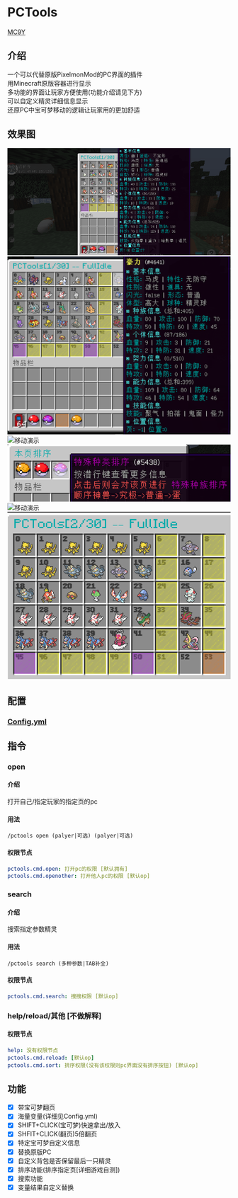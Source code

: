 # PCTools
[MC9Y](https://bbs.mc9y.net/resources/913/)

## 介绍
一个可以代替原版PixelmonMod的PC界面的插件
<br>用Minecraft原版容器进行显示
<br>多功能的界面让玩家方便使用(功能介绍请见下方)
<br>可以自定义精灵详细信息显示
<br>还原PC中宝可梦移动的逻辑让玩家用的更加舒适

## 效果图
![移动演示](img/翻页演示.gif)
![img.png](img/img.png)
![移动演示](img/移动演示.gif)
![img1.png](img/img1.png)
![移动演示](img/排序演示.gif)
![img2.png](img/img2.png)

## 配置
### [Config.yml](src/main/resources/config.yml)
## 指令
### open
#### 介绍
打开自己/指定玩家的指定页的pc
#### 用法
```
/pctools open (palyer|可选) (palyer|可选)
```
#### 权限节点
```yaml
pctools.cmd.open: 打开pc的权限 [默认拥有]
pctools.cmd.openother: 打开他人pc的权限 [默认op]
```
### search
#### 介绍
搜索指定参数精灵
#### 用法
```
/pctools search (多种参数|TAB补全)
```
#### 权限节点
```yaml
pctools.cmd.search: 搜搜权限 [默认op]
```
### help/reload/其他 [不做解释]
#### 权限节点
```yaml
help: 没有权限节点
pctools.cmd.reload: [默认op]
pctools.cmd.sort: 排序权限(没有该权限则pc界面没有排序按钮) [默认op]
```
## 功能
- [x] 带宝可梦翻页
- [x] 海量变量(详细见Config.yml)
- [x] SHIFT+CLICK(宝可梦)快速拿出/放入
- [x] SHFIT+CLICK(翻页)5倍翻页
- [x] 特定宝可梦自定义信息
- [x] 替换原版PC
- [x] 自定义背包是否保留最后一只精灵
- [x] 排序功能(排序指定页[详细游戏自测])
- [x] 搜索功能
- [x] 变量结果自定义替换